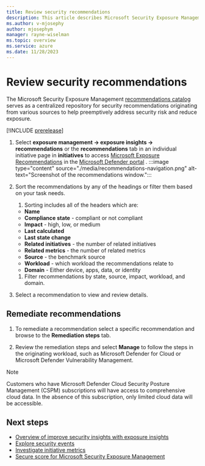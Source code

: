 ```yaml
---
title: Review security recommendations
description: This article describes Microsoft Security Exposure Management recommendations and how it works.
ms.author: v-mjosephy
author: mjosephym
manager: rayne-wiselman
ms.topic: overview
ms.service: azure
ms.date: 11/28/2023
---
```


# Review security recommendations

The Microsoft Security Exposure Management [recommendations catalog](exposure-insights-overview.md#security-recommendations) serves as a centralized repository for security recommendations originating from various sources to help preemptively address security risk and reduce exposure.

[!INCLUDE [prerelease](../includes//prerelease.md)]

1. Select **exposure management -> exposure insights -> recommendations** or the **recommendations** tab in an individual initiative page in **initiatives** to access [Microsoft Exposure Recommendations](https://security.microsoft.com/exposure-recommendations) in the [Microsoft Defender portal](https://security.microsoft.com/) .
:::image type="content" source="./media/recommendations-navigation.png" alt-text="Screenshot of the recommendations window.":::

1. Sort the recommendations by any of the headings or filter them based on your task needs.
    1. Sorting includes all of the headers which are:

    - **Name**
    - **Compliance state** - compliant or not compliant
    - **Impact** - high, low, or medium
    - **Last calculated**
    - **Last state change**
    - **Related initiatives** - the number of related initiatives
    - **Related metrics** - the number of related metrics
    - **Source** - the benchmark source
    - **Workload** - which workload the recommendations relate to
    - **Domain** - Either device, apps, data, or identity
    1. Filter recommendations by state, source, impact, workload, and domain.

1. Select a recommendation to view and review details.

## Remediate recommendations

1. To remediate a recommendation select a specific recommendation and browse to the **Remediation steps** tab.

1. Review the remediation steps and select **Manage** to follow the steps in the originating workload, such as Microsoft Defender for Cloud or Microsoft Defender Vulnerability Management.

> [!NOTE]
>Customers who have Microsoft Defender Cloud Security Posture Management (CSPM) subscriptions will have access to comprehensive cloud data. In the absence of this subscription, only limited cloud data will be accessible.

## Next steps

- [Overview of improve security insights with exposure insights](exposure-insights-overview.md)
- [Explore security events](security-events.md)
- [Investigate initiative metrics](security-metrics.md)
- [Secure score for Microsoft Security Exposure Management](secure-score.md)

